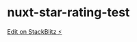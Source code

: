 # nuxt-star-rating-test

[Edit on StackBlitz ⚡️](https://stackblitz.com/edit/nuxt-customer-reviews-widget-zh8dbnjy-1gbpu2)
